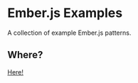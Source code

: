 Ember.js Examples
=================
A collection of example Ember.js patterns.

Where?
------
[Here!](http://scottburton11.github.com/Ember.js-Examples/index.html)
